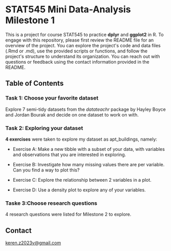 # STAT545 Mini Data-Analysis Milestone 1

This is a project for course STAT545 to practice **dplyr** and **ggplot2** in R. To engage with this repository, please first review the README file for an overview of the project. You can explore the project's code and data files (.Rmd or .md), use the provided scripts or functions, and follow the project's structure to understand its organization. You can reach out with questions or feedback using the contact information provided in the README.

## Table of Contents
### Task 1: Choose your favorite dataset

Explore 7 semi-tidy datasets from the *datateachr* package by Hayley Boyce and Jordan Bourak and decide on one dataset to work on with.

### Task 2: Exploring your dataset

**4 exercises** were taken to explore my dataset as apt_buildings, namely:

* Exercise A: Make a new tibble with a subset of your data, with variables and observations that you are interested in exploring.

* Exercise B: Investigate how many missing values there are per variable. Can you find a way to plot this?

* Exercise C: Explore the relationship between 2 variables in a plot.

* Exercise D: Use a density plot to explore any of your variables.

### Taske 3:Choose research questions

4 research questions were listed for Milestone 2 to explore.

## Contact
keren.z2023v@gmail.com
